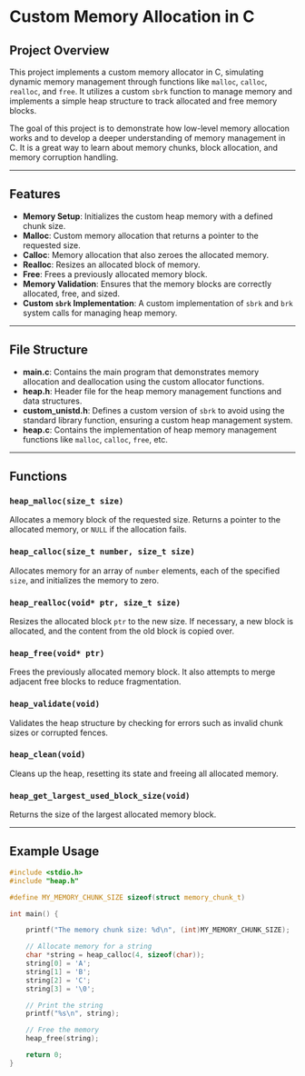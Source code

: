# Custom Memory Allocation in C

## Project Overview

This project implements a custom memory allocator in C, simulating dynamic memory management through functions like `malloc`, `calloc`, `realloc`, and `free`. It utilizes a custom `sbrk` function to manage memory and implements a simple heap structure to track allocated and free memory blocks.

The goal of this project is to demonstrate how low-level memory allocation works and to develop a deeper understanding of memory management in C. It is a great way to learn about memory chunks, block allocation, and memory corruption handling.

---

## Features

- **Memory Setup**: Initializes the custom heap memory with a defined chunk size.
- **Malloc**: Custom memory allocation that returns a pointer to the requested size.
- **Calloc**: Memory allocation that also zeroes the allocated memory.
- **Realloc**: Resizes an allocated block of memory.
- **Free**: Frees a previously allocated memory block.
- **Memory Validation**: Ensures that the memory blocks are correctly allocated, free, and sized.
- **Custom `sbrk` Implementation**: A custom implementation of `sbrk` and `brk` system calls for managing heap memory.

---

## File Structure

- **main.c**: Contains the main program that demonstrates memory allocation and deallocation using the custom allocator functions.
- **heap.h**: Header file for the heap memory management functions and data structures.
- **custom_unistd.h**: Defines a custom version of `sbrk` to avoid using the standard library function, ensuring a custom heap management system.
- **heap.c**: Contains the implementation of heap memory management functions like `malloc`, `calloc`, `free`, etc.

---

## Functions

### `heap_malloc(size_t size)`
Allocates a memory block of the requested size. Returns a pointer to the allocated memory, or `NULL` if the allocation fails.

### `heap_calloc(size_t number, size_t size)`
Allocates memory for an array of `number` elements, each of the specified `size`, and initializes the memory to zero.

### `heap_realloc(void* ptr, size_t size)`
Resizes the allocated block `ptr` to the new size. If necessary, a new block is allocated, and the content from the old block is copied over.

### `heap_free(void* ptr)`
Frees the previously allocated memory block. It also attempts to merge adjacent free blocks to reduce fragmentation.

### `heap_validate(void)`
Validates the heap structure by checking for errors such as invalid chunk sizes or corrupted fences.

### `heap_clean(void)`
Cleans up the heap, resetting its state and freeing all allocated memory.

### `heap_get_largest_used_block_size(void)`
Returns the size of the largest allocated memory block.

---

## Example Usage

```c
#include <stdio.h>
#include "heap.h"

#define MY_MEMORY_CHUNK_SIZE sizeof(struct memory_chunk_t)

int main() {

    printf("The memory chunk size: %d\n", (int)MY_MEMORY_CHUNK_SIZE);

    // Allocate memory for a string
    char *string = heap_calloc(4, sizeof(char));
    string[0] = 'A';
    string[1] = 'B';
    string[2] = 'C';
    string[3] = '\0';

    // Print the string
    printf("%s\n", string);

    // Free the memory
    heap_free(string);

    return 0;
}   
```

